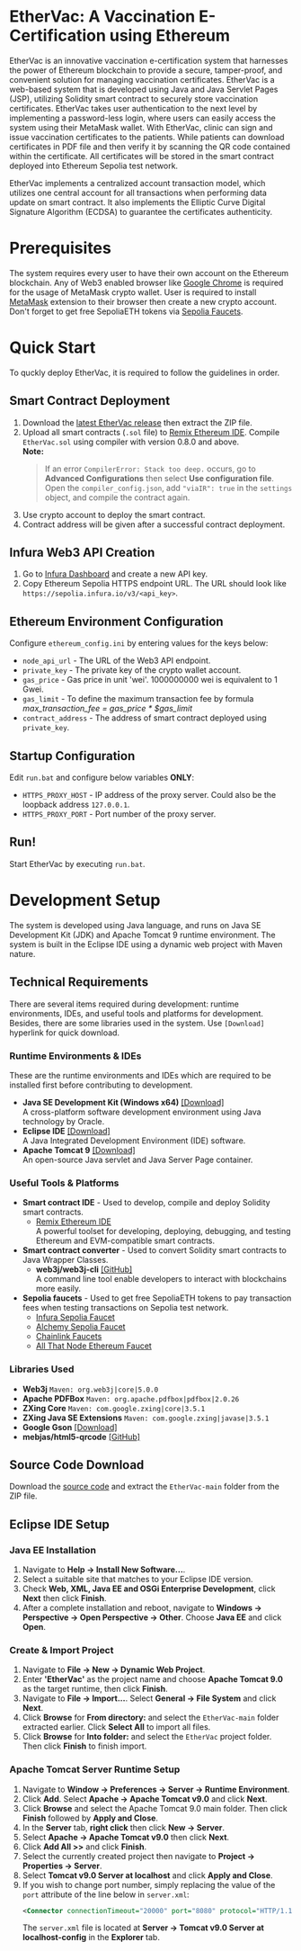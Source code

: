 # EtherVac: A Vaccination E-Certification using Ethereum

EtherVac is an innovative vaccination e-certification system that harnesses the power of Ethereum blockchain to provide a secure, tamper-proof, and convenient solution for managing vaccination certificates. EtherVac is a web-based system that is developed using Java and Java Servlet Pages (JSP), utilizing Solidity smart contract to securely store vaccination certificates. EtherVac takes user authentication to the next level by implementing a password-less login, where users can easily access the system using their MetaMask wallet. With EtherVac, clinic can sign and issue vaccination certificates to the patients. While patients can download certificates in PDF file and then verify it by scanning the QR code contained within the certificate. All certificates will be stored in the smart contract deployed into Ethereum Sepolia test network.

EtherVac implements a centralized account transaction model, which utilizes one central account for all transactions when performing data update on smart contract. It also implements the Elliptic Curve Digital Signature Algorithm (ECDSA) to guarantee the certificates authenticity.

# Prerequisites
The system requires every user to have their own account on the Ethereum blockchain. Any of Web3 enabled browser like [Google Chrome](https://www.google.com/chrome/) is required for the usage of MetaMask crypto wallet. User is required to install [MetaMask](https://metamask.io/) extension to their browser then create a new crypto account. Don't forget to get free SepoliaETH tokens via [Sepolia Faucets](#useful-tools--platforms).

# Quick Start
To quckly deploy EtherVac, it is required to follow the guidelines in order.

## Smart Contract Deployment
1. Download the [latest EtherVac release](https://github.com/chinghung62/EtherVac/releases/latest) then extract the ZIP file.
3. Upload all smart contracts (`.sol` file) to [Remix Ethereum IDE](https://remix.ethereum.org/). Compile `EtherVac.sol` using compiler with version 0.8.0 and above.
    <br>
    **Note:**
    > If an error `CompilerError: Stack too deep.` occurs, go to **Advanced Configurations** then select **Use configuration file**. Open the `compiler_config.json`, add `"viaIR": true` in the `settings` object, and compile the contract again.
4. Use crypto account to deploy the smart contract.
5. Contract address will be given after a successful contract deployment.

## Infura Web3 API Creation
1. Go to [Infura Dashboard](https://app.infura.io/dashboard) and create a new API key.
2. Copy Ethereum Sepolia HTTPS endpoint URL. The URL should look like `https://sepolia.infura.io/v3/<api_key>`.

## Ethereum Environment Configuration
Configure `ethereum_config.ini` by entering values for the keys below:
- `node_api_url` - The URL of the Web3 API endpoint.
- `private_key` - The private key of the crypto wallet account.
- `gas_price` - Gas price in unit 'wei'. 1000000000 wei is equivalent to 1 Gwei.
- `gas_limit` - To define the maximum transaction fee by formula *max_transaction_fee = gas_price * $gas_limit*
- `contract_address` - The address of smart contract deployed using `private_key`.

## Startup Configuration
Edit `run.bat` and configure below variables **ONLY**:
- `HTTPS_PROXY_HOST` - IP address of the proxy server. Could also be the loopback address `127.0.0.1`.
- `HTTPS_PROXY_PORT` - Port number of the proxy server.

## Run!
Start EtherVac by executing `run.bat`.

# Development Setup
The system is developed using Java language, and runs on Java SE Development Kit (JDK) and Apache Tomcat 9 runtime environment. The system is built in the Eclipse IDE using a dynamic web project with Maven nature.

## Technical Requirements
There are several items required during development: runtime environments, IDEs, and useful tools and platforms for development. Besides, there are some libraries used in the system. Use `[Download]` hyperlink for quick download.

### Runtime Environments & IDEs
These are the runtime environments and IDEs which are required to be installed first before contributing to development.
- **Java SE Development Kit (Windows x64)** [\[Download\]](https://www.oracle.com/java/technologies/downloads/)<br>A cross-platform software development environment using Java technology by Oracle.
- **Eclipse IDE** [\[Download\]](https://www.eclipse.org/downloads/)<br>A Java Integrated Development Environment (IDE) software.
- **Apache Tomcat 9** [\[Download\]](https://tomcat.apache.org/download-90.cgi)<br>An open-source Java servlet and Java Server Page container.

### Useful Tools & Platforms
- **Smart contract IDE** - Used to develop, compile and deploy Solidity smart contracts.
    - [Remix Ethereum IDE](https://remix.ethereum.org/)<br>A powerful toolset for developing, deploying, debugging, and testing Ethereum and EVM-compatible smart contracts.
- **Smart contract converter** - Used to convert Solidity smart contracts to Java Wrapper Classes.
    - **web3j/web3j-cli** [\[GitHub\]](https://github.com/web3j/web3j-cli)<br>A command line tool enable developers to interact with blockchains more easily.
- **Sepolia faucets** - Used to get free SepoliaETH tokens to pay transaction fees when testing transactions on Sepolia test network.
    - [Infura Sepolia Faucet](https://www.infura.io/faucet/sepolia)
    - [Alchemy Sepolia Faucet](https://sepoliafaucet.com/)
    - [Chainlink Faucets](https://faucets.chain.link/)
    - [All That Node Ethereum Faucet](https://www.allthatnode.com/faucet/ethereum.dsrv)

### Libraries Used
- **Web3j** `Maven: org.web3j|core|5.0.0`
- **Apache PDFBox** `Maven: org.apache.pdfbox|pdfbox|2.0.26`
- **ZXing Core** `Maven: com.google.zxing|core|3.5.1`
- **ZXing Java SE Extensions** `Maven: com.google.zxing|javase|3.5.1`
- **Google Gson** [\[Download\]](http://www.java2s.com/Code/Jar/g/gson.htm)
- **mebjas/html5-qrcode** [\[GitHub\]](https://github.com/mebjas/html5-qrcode)

## Source Code Download
Download the [source code](https://github.com/chinghung62/EtherVac/archive/refs/heads/main.zip) and extract the `EtherVac-main` folder from the ZIP file.

## Eclipse IDE Setup
### Java EE Installation
1. Navigate to **Help -> Install New Software...**.
2. Select a suitable site that matches to your Eclipse IDE version.
3. Check **Web, XML, Java EE and OSGi Enterprise Development**, click **Next** then click **Finish**.
4. After a complete installation and reboot, navigate to **Windows -> Perspective -> Open Perspective -> Other**. Choose **Java EE** and click **Open**.

### Create & Import Project
1. Navigate to **File -> New -> Dynamic Web Project**.
2. Enter **'EtherVac'** as the project name and choose **Apache Tomcat 9.0** as the target runtime, then click **Finish**.
3. Navigate to **File -> Import...**. Select **General -> File System** and click **Next**.
4. Click **Browse** for **From directory:** and select the `EtherVac-main` folder extracted earlier. Click **Select All** to import all files.
5. Click **Browse** for **Into folder:** and select the `EtherVac` project folder. Then click **Finish** to finish import.

### Apache Tomcat Server Runtime Setup
1. Navigate to **Window -> Preferences -> Server -> Runtime Environment**.
2. Click **Add**. Select **Apache -> Apache Tomcat v9.0** and click **Next**.
3. Click **Browse** and select the Apache Tomcat 9.0 main folder. Then click **Finish** followed by **Apply and Close**.
4. In the **Server** tab, **right click** then click **New -> Server**.
5. Select **Apache -> Apache Tomcat v9.0** then click **Next**.
6. Click **Add All >>** and click **Finish**.
7. Select the currently created project then navigate to **Project -> Properties -> Server**.
8. Select **Tomcat v9.0 Server at localhost** and click **Apply and Close**.
9. If you wish to change port number, simply replacing the value of the `port` attribute of the line below in `server.xml`:
    ```xml
    <Connector connectionTimeout="20000" port="8080" protocol="HTTP/1.1" redirectPort="8443"/>
    ```
    The `server.xml` file is located at **Server -> Tomcat v9.0 Server at localhost-config** in the **Explorer** tab. 